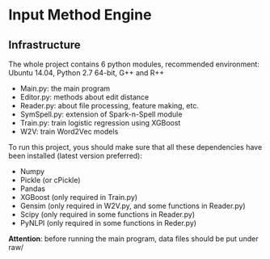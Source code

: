 # Input Method Engine

## Infrastructure
The whole project contains 6 python modules, recommended environment: Ubuntu 14.04, Python 2.7 64-bit, G++ and R++

- Main.py: the main program
- Editor.py: methods about edit distance
- Reader.py: about file processing, feature making, etc.
- SymSpell.py: extension of Spark-n-Spell module
- Train.py: train logistic regression using XGBoost
- W2V: train Word2Vec models

To run this project, yous should make sure that all these dependencies have been installed (latest version preferred):

- Numpy
- Pickle (or cPickle)
- Pandas
- XGBoost (only required in Train.py)
- Gensim (only required in W2V.py, and some functions in Reader.py)
- Scipy (only required in some functions in Reader.py)
- PyNLPl (only required in some functions in Reder.py)

**Attention**: before running the main program, data files should be put under raw/